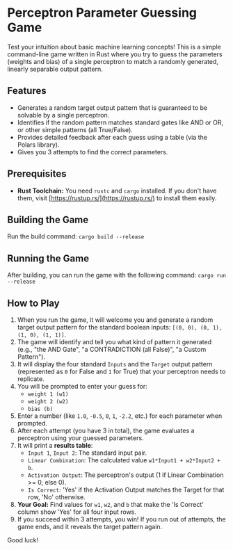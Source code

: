 # Perceptron Parameter Guessing Game

Test your intuition about basic machine learning concepts! This is a simple command-line game written in Rust where you try to guess the parameters (weights and bias) of a single perceptron to match a randomly generated, linearly separable output pattern.

## Features

*   Generates a random target output pattern that is guaranteed to be solvable by a single perceptron.
*   Identifies if the random pattern matches standard gates like AND or OR, or other simple patterns (all True/False).
*   Provides detailed feedback after each guess using a table (via the Polars library).
*   Gives you 3 attempts to find the correct parameters.

## Prerequisites

*   **Rust Toolchain:** You need `rustc` and `cargo` installed. If you don't have them, visit [https://rustup.rs/](https://rustup.rs/) to install them easily.

## Building the Game

 Run the build command: `cargo build --release`

## Running the Game
After building, you can run the game with the following command:
`cargo run --release`

## How to Play

1.  When you run the game, it will welcome you and generate a random target output pattern for the standard boolean inputs: `[(0, 0), (0, 1), (1, 0), (1, 1)]`.
2.  The game will identify and tell you what kind of pattern it generated (e.g., "the AND Gate", "a CONTRADICTION (all False)", "a Custom Pattern").
3.  It will display the four standard `Inputs` and the `Target` output pattern (represented as `0` for False and `1` for True) that your perceptron needs to replicate.
4.  You will be prompted to enter your guess for:
    *   `weight 1 (w1)`
    *   `weight 2 (w2)`
    *   `bias (b)`
5.  Enter a number (like `1.0`, `-0.5`, `0`, `1`, `-2.2`, etc.) for each parameter when prompted.
6.  After each attempt (you have 3 in total), the game evaluates a perceptron using your guessed parameters.
7.  It will print a **results table**:
    *   `Input 1`, `Input 2`: The standard input pair.
    *   `Linear Combination`: The calculated value `w1*Input1 + w2*Input2 + b`.
    *   `Activation Output`: The perceptron's output (1 if Linear Combination >= 0, else 0).
    *   `Is Correct`: 'Yes' if the Activation Output matches the Target for that row, 'No' otherwise.
8.  **Your Goal:** Find values for `w1`, `w2`, and `b` that make the 'Is Correct' column show 'Yes' for all four input rows.
9.  If you succeed within 3 attempts, you win! If you run out of attempts, the game ends, and it reveals the target pattern again.

Good luck!